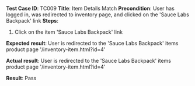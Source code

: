 **Test Case ID**: TC009
**Title**: Item Details Match
**Precondition**: User has logged in, was redirected to inventory page, and clicked on the 'Sauce Labs Backpack' link
**Steps**:
1. Click on the item 'Sauce Labs Backpack' link

**Expected result**: User is redirected to the 'Sauce Labs Backpack' items product page '/inventory-item.html?id=4'

**Actual result**: User is redirected to the 'Sauce Labs Backpack' items product page '/inventory-item.html?id=4'

**Result**: Pass